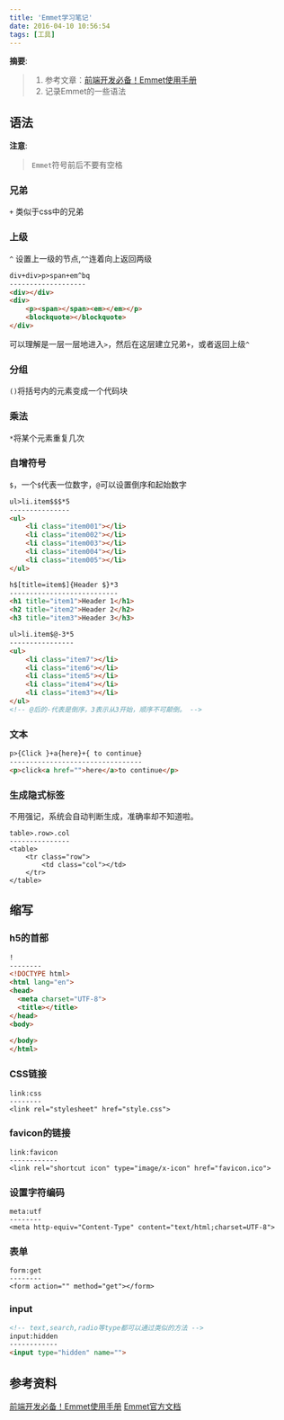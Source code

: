 ```yaml
---
title: 'Emmet学习笔记'
date: 2016-04-10 10:56:54
tags: [工具]
---
```


__摘要__:

> 1. 参考文章：[前端开发必备！Emmet使用手册](http://www.w3cplus.com/tools/emmet-cheat-sheet.html)
> 2. 记录Emmet的一些语法

<!--more-->

## 语法

__注意__:

> `Emmet`符号前后不要有空格

### 兄弟

`+` 类似于css中的兄弟

### 上级

`^` 设置上一级的节点,`^^`连着向上返回两级

```html
div+div>p>span+em^bq
-------------------
<div></div>
<div>
	<p><span></span><em></em></p>
	<blockquote></blockquote>
</div>
```

可以理解是一层一层地进入`>`，然后在这层建立兄弟`+`，或者返回上级`^`

### 分组

`()`将括号内的元素变成一个代码块

### 乘法

`*`将某个元素重复几次

### 自增符号

`$`，一个`$`代表一位数字，`@`可以设置倒序和起始数字

```html
ul>li.item$$$*5
---------------
<ul>
	<li class="item001"></li>
	<li class="item002"></li>
	<li class="item003"></li>
	<li class="item004"></li>
	<li class="item005"></li>
</ul>
```

```html
h$[title=item$]{Header $}*3
---------------------------
<h1 title="item1">Header 1</h1>
<h2 title="item2">Header 2</h2>
<h3 title="item3">Header 3</h3>
```

```html
ul>li.item$@-3*5
----------------
<ul>
	<li class="item7"></li>
	<li class="item6"></li>
	<li class="item5"></li>
	<li class="item4"></li>
	<li class="item3"></li>
</ul>
<!-- @后的-代表是倒序，3表示从3开始，顺序不可颠倒。 -->
```

### 文本

```html
p>{Click }+a{here}+{ to continue}
---------------------------------
<p>click<a href="">here</a>to continue</p>
```

### 生成隐式标签

不用强记，系统会自动判断生成，准确率却不知道啦。

```
table>.row>.col
---------------
<table>
	<tr class="row">
		<td class="col"></td>
	</tr>
</table>
```

## 缩写

### h5的首部

```html
!
--------
<!DOCTYPE html>
<html lang="en">
<head>
  <meta charset="UTF-8">
  <title></title>
</head>
<body>
  
</body>
</html>
```

### CSS链接

```
link:css
--------
<link rel="stylesheet" href="style.css">
```
### favicon的链接

```
link:favicon
------------
<link rel="shortcut icon" type="image/x-icon" href="favicon.ico">
```

### 设置字符编码

```
meta:utf
--------
<meta http-equiv="Content-Type" content="text/html;charset=UTF-8">
```

### 表单

```
form:get
--------
<form action="" method="get"></form>
```

### input

```html
<!-- text,search,radio等type都可以通过类似的方法 -->
input:hidden
------------
<input type="hidden" name="">
```

## 参考资料

[前端开发必备！Emmet使用手册](http://www.w3cplus.com/tools/emmet-cheat-sheet.html)
[Emmet官方文档](http://docs.emmet.io/cheat-sheet/)
